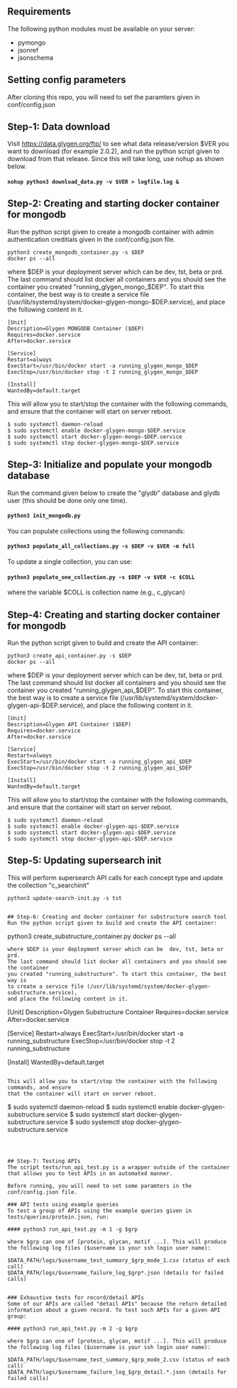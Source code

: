 ## Requirements
The following python modules must be available on your server:

* pymongo
* jsonref
* jsonschema


## Setting config parameters
After cloning this repo, you will need to set the paramters given in
conf/config.json


## Step-1: Data download
Visit https://data.glygen.org/ftp/ to see what data release/version $VER you want to 
download (for example 2.0.2), and run the python script given to download from
that release. Since this will take long, use nohup as shown below.

#### `nohup python3 download_data.py -v $VER > logfile.log & `



## Step-2: Creating and starting docker container for mongodb
Run the python script given to create a mongodb container with admin
authentication creditials given in the conf/config.json file.
  ```
  python3 create_mongodb_container.py -s $DEP
  docker ps --all 
  ```
where $DEP is your deployment server which can be  dev, tst, beta or prd.
The last command should list docker all containers and you should see the container
you created "running_glygen_mongo_$DEP". To start this container, the best way is
to create a service file (/usr/lib/systemd/system/docker-glygen-mongo-$DEP.service),
and place the following content in it. 

  ```
  [Unit]
  Description=Glygen MONGODB Container ($DEP)
  Requires=docker.service
  After=docker.service

  [Service]
  Restart=always
  ExecStart=/usr/bin/docker start -a running_glygen_mongo_$DEP
  ExecStop=/usr/bin/docker stop -t 2 running_glygen_mongo_$DEP

  [Install]
  WantedBy=default.target
  ```

This will allow you to start/stop the container with the following commands, and ensure
that the container will start on server reboot.
  ```
  $ sudo systemctl daemon-reload 
  $ sudo systemctl enable docker-glygen-mongo-$DEP.service
  $ sudo systemctl start docker-glygen-mongo-$DEP.service
  $ sudo systemctl stop docker-glygen-mongo-$DEP.service
  ```


## Step-3: Initialize and populate your mongodb database
Run the command given below to create the "glydb" database and glydb user
(this should be done only one time). 
#### `python3 init_mongodb.py`

You can populate collections using the following commands:
#### `python3 populate_all_collections.py -s $DEP -v $VER -m full`

To update a single collection, you can use:
#### `python3 populate_one_collection.py -s $DEP -v $VER -c $COLL`

where the variable $COLL is collection name (e.g., c_glycan)



## Step-4: Creating and starting docker container for mongodb
Run the python script given to build and create the API container:
  ```
  python3 create_api_container.py -s $DEP
  docker ps --all 
  ```
where $DEP is your deployment server which can be  dev, tst, beta or prd.
The last command should list docker all containers and you should see the container
you created "running_glygen_api_$DEP". To start this container, the best way is
to create a service file (/usr/lib/systemd/system/docker-glygen-api-$DEP.service),
and place the following content in it. 

  ```
  [Unit]
  Description=Glygen API Container ($DEP)
  Requires=docker.service
  After=docker.service

  [Service]
  Restart=always
  ExecStart=/usr/bin/docker start -a running_glygen_api_$DEP
  ExecStop=/usr/bin/docker stop -t 2 running_glygen_api_$DEP

  [Install]
  WantedBy=default.target
  ```

This will allow you to start/stop the container with the following commands, and ensure
that the container will start on server reboot.
  ```
  $ sudo systemctl daemon-reload 
  $ sudo systemctl enable docker-glygen-api-$DEP.service
  $ sudo systemctl start docker-glygen-api-$DEP.service
  $ sudo systemctl stop docker-glygen-api-$DEP.service
  ```


## Step-5: Updating supersearch init 
This will perform supersearch API calls for each concept type and
update the collection "c_searchinit"

  ```
  python3 update-search-init.py -s tst


## Step-6: Creating and docker container for substructure search tool
Run the python script given to build and create the API container:
  ```
  python3 create_substructure_container.py 
  docker ps --all 
  ```
where $DEP is your deployment server which can be  dev, tst, beta or prd.
The last command should list docker all containers and you should see the container
you created "running_substructure". To start this container, the best way is
to create a service file (/usr/lib/systemd/system/docker-glygen-substructure.service),
and place the following content in it. 

  ```
  [Unit]
  Description=Glygen Substructure Container
  Requires=docker.service
  After=docker.service

  [Service]
  Restart=always
  ExecStart=/usr/bin/docker start -a running_substructure
  ExecStop=/usr/bin/docker stop -t 2 running_substructure

  [Install]
  WantedBy=default.target
  ```

This will allow you to start/stop the container with the following commands, and ensure
that the container will start on server reboot.
  ```
  $ sudo systemctl daemon-reload 
  $ sudo systemctl enable docker-glygen-substructure.service
  $ sudo systemctl start docker-glygen-substructure.service
  $ sudo systemctl stop docker-glygen-substructure.service
  ```



## Step-7: Testing APIs
The script tests/run_api_test.py is a wrapper outside of the container 
that allows you to test APIs in an automated manner. 

Before running, you will need to set some paramters in the 
conf/config.json file.

### API tests using example queries
To test a group of APIs using the example queries given in 
tests/queries/protein.json, run:

#### python3 run_api_test.py -m 1 -g $grp

where $grp can one of [protein, glycan, motif ...]. This will produce 
the following log files ($username is your ssh login user name):

$DATA_PATH/logs/$username_test_summary_$grp_mode_1.csv (status of each call)
$DATA_PATH/logs/$username_failure_log_$grp*.json (details for failed calls)


### Exhaustive tests for record/detail APIs
Some of our APIs are called "detail APIs" because the return detailed
information about a given record. To test such APIs for a given API group:

#### python3 run_api_test.py -m 2 -g $grp

where $grp can one of [protein, glycan, motif ...]. This will produce 
the following log files ($username is your ssh login user name):

$DATA_PATH/logs/$username_test_summary_$grp_mode_2.csv (status of each call)
$DATA_PATH/logs/$username_failure_log_$grp_detail.*.json (details for failed calls)




